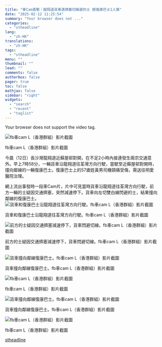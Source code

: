 ```yaml
---
title: "車Cam直擊｜龍翔道貨車遇擠塞切線避的士 撼復康巴士1人傷"
date: "2025-02-12 11:25:54"
summary: "Your browser does not ..."
categories:
  - "stheadline"
lang:
  - "zh-HK"
translations:
  - "zh-HK"
tags:
  - "stheadline"
menu: ""
thumbnail: ""
lead: ""
comments: false
authorbox: false
pager: true
toc: false
mathjax: false
sidebar: "right"
widgets:
  - "search"
  - "recent"
  - "taglist"
---
```


Your browser does not support the video tag.



![fb車cam L（香港群組）影片截圖](https://image.stheadline.com/f/680p0/0x0/100/none/c8135fbe87ff62aefb6b718f1d92923c/stheadline/inewsmedia/20250212/_2025021211204426561.jpg)

fb車cam L（香港群組）影片截圖




今晨（12日）長沙灣龍翔道近蘇屋邨對開，在不足2小時內接連發生兩宗交通意外。早上7時58分，一輛貨車沿龍翔道往荃灣方向行駛，當駛至近蘇屋邨對開時，撞向鄰線的一輛復康巴士。復康巴士上的57歲姓黃男司機頸痛受傷，需送往明愛醫院治理。

網上流出事發時一段車Cam片，片中可見當時貨車沿龍翔道往荃灣方向行駛，前方一輛的士疑因交通擠塞，突然減速停下。貨車向左切雙白線閃避的士，結果撞向鄰線的復康巴士。
 ![貨車和復康巴士沿龍翔道往荃灣方向行駛。fb車cam L（香港群組）影片截圖](https://image.hkhl.hk/f/1024p0/0x0/100/none/0fb06a9ee4377e5c7e2dd919b75067be/2025-02/1_19.JPG)


貨車和復康巴士沿龍翔道往荃灣方向行駛。fb車cam L（香港群組）影片截圖



 ![前方的士疑因交通擠塞減速停下，貨車閃避切線。fb車cam L（香港群組）影片截圖](https://image.hkhl.hk/f/1024p0/0x0/100/none/e779a44f8a71c8b4cd00144eefa7c72a/2025-02/2_0_7.JPG)


前方的士疑因交通擠塞減速停下，貨車閃避切線。fb車cam L（香港群組）影片截圖



 ![貨車撞向鄰線復康巴士。fb車cam L（香港群組）影片截圖](https://image.hkhl.hk/f/1024p0/0x0/100/none/2be00107eae05975383276f6940458c5/2025-02/3_17.JPG)


貨車撞向鄰線復康巴士。fb車cam L（香港群組）影片截圖



 ![fb車cam L（香港群組）影片截圖](https://image.hkhl.hk/f/1024p0/0x0/100/none/4eb3eabb1f09d316ecaf7cdd53d9648d/2025-02/4_18.JPG)


fb車cam L（香港群組）影片截圖



 ![貨車撞向鄰線復康巴士。fb車cam L（香港群組）影片截圖](https://image.hkhl.hk/f/1024p0/0x0/100/none/7e18ad93ccf44e8409487e76f248dbe5/2025-02/5_18.JPG)


貨車撞向鄰線復康巴士。fb車cam L（香港群組）影片截圖



 ![fb車cam L（香港群組）影片截圖](https://image.hkhl.hk/f/1024p0/0x0/100/none/fe128cf4062a9c9b2a912fa3d7cae421/2025-02/7_16.JPG)


fb車cam L（香港群組）影片截圖

[stheadline](https://std.stheadline.com/realtime/article/2052276/即時-港聞-車Cam直擊-龍翔道貨車遇擠塞切線避的士-撼復康巴士1人傷)
